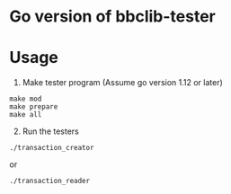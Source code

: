 Go version of bbclib-tester
======

# Usage

1. Make tester program (Assume go version 1.12 or later)
```
make mod
make prepare
make all
```

2. Run the testers
```
./transaction_creator
```

or

```
./transaction_reader
```

